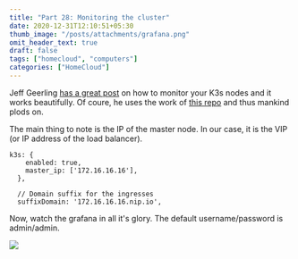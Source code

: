 ```yaml
---
title: "Part 28: Monitoring the cluster"
date: 2020-12-31T12:10:51+05:30
thumb_image: "/posts/attachments/grafana.png"
omit_header_text: true
draft: false
tags: ["homecloud", "computers"]
categories: ["HomeCloud"]
---
```


Jeff Geerling [has a great post](https://www.jeffgeerling.com/blog/2020/raspberry-pi-cluster-episode-4-minecraft-pi-hole-grafana-and-more) on how to monitor your K3s nodes and it works beautifully. Of coure, he uses the work of [this repo](https://github.com/carlosedp/cluster-monitoring) and thus mankind plods on. 

The main thing to note is the IP of the master node. In our case, it is the VIP (or IP address of the load balancer).

```
k3s: {
    enabled: true,
    master_ip: ['172.16.16.16'],
  },

  // Domain suffix for the ingresses
  suffixDomain: '172.16.16.16.nip.io',
```

Now, watch the grafana in all it's glory. The default username/password is admin/admin.

![](/posts/attachments/grafana.png)